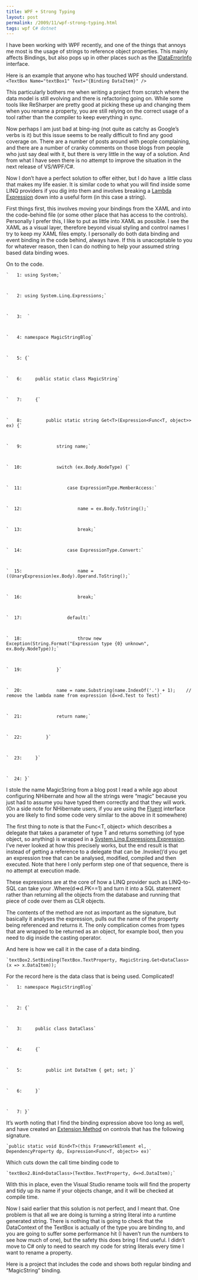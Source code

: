 ```yaml
---
title: WPF + Strong Typing
layout: post
permalink: /2009/11/wpf-strong-typing.html
tags: wpf C# dotnet
---
```



I have been working with WPF recently, and one of the things that annoys me most is the usage of strings to reference object properties. This mainly affects Bindings, but also pops up in other places such as the [IDataErrorInfo](http://msdn.microsoft.com/en-us/library/system.componentmodel.idataerrorinfo.aspx) interface.  
  
Here is an example that anyone who has touched WPF should understand.  
     `<TextBox Name="textBox1" Text="{Binding DataItem}" />`


  
[](http://11011.net/software/vspaste)


  



This particularly bothers me when writing a project from scratch where the data model is still evolving and there is refactoring going on. While some tools like ReSharper are pretty good at picking these up and changing them when you rename a property, you are still relying on the correct usage of a tool rather than the compiler to keep everything in sync.  



Now perhaps I am just bad at bing-ing (not quite as catchy as Google’s verbs is it) but this issue seems to be really difficult to find any good coverage on. There are a number of posts around with people complaining, and there are a number of cranky comments on those blogs from people who just say deal with it, but there is very little in the way of a solution. And from what I have seen there is no attempt to improve the situation in the next release of VS/WPF/C#.  



Now I don’t have a perfect solution to offer either, but I do have  a little class that makes my life easier. It is similar code to what you will find inside some LINQ providers if you dig into them and involves breaking a [Lambda Expression](http://csainty.blogspot.com/2007/12/linq-to-sql-lambda-expressions.html) down into a useful form (in this case a string).  



First things first, this involves moving your bindings from the XAML and into the code-behind file (or some other place that has access to the controls). Personally I prefer this, I like to put as little into XAML as possible. I see the XAML as a visual layer, therefore beyond visual styling and control names I try to keep my XAML files empty. I personally do both data binding and event binding in the code behind, always have. 
  If this is unacceptable to you for whatever reason, then I can do nothing to help your assumed string based data binding woes.  



On to the code.   



  
    `   1: using System;`



    `   2: using System.Linq.Expressions;`



    `   3:  `



    `   4: namespace MagicStringBlog`



    `   5: {`



    `   6:     public static class MagicString`



    `   7:     {`



    `   8:         public static string Get<T>(Expression<Func<T, object>> ex) {`



    `   9:             string name;`



    `  10:             switch (ex.Body.NodeType) {`



    `  11:                 case ExpressionType.MemberAccess:`



    `  12:                     name = ex.Body.ToString();`



    `  13:                     break;`



    `  14:                 case ExpressionType.Convert:`



    `  15:                     name = ((UnaryExpression)ex.Body).Operand.ToString();`



    `  16:                     break;`



    `  17:                 default:`



    `  18:                     throw new Exception(String.Format("Expression type {0} unknown", ex.Body.NodeType));`



    `  19:             }`



    `  20:             name = name.Substring(name.IndexOf('.') + 1);    // remove the lambda name from expression (d=>d.Test to Test)`



    `  21:             return name;`



    `  22:         }`



    `  23:     }`



    `  24: }`





I stole the name MagicString from a blog post I read a while ago about configuring NHibernate and how all the strings were “magic” because you just had to assume you have typed them correctly and that they will work. (On a side note for NHibernate users, if you are using the [Fluent](http://fluentnhibernate.org/) interface you are likely to find some code very similar to the above in it somewhere)  



The first thing to note is that the Func<T, object> which describes a delegate that takes a parameter of type T and returns something (of type object, so anything) is wrapped in a [System.Linq.Expressions.Expression](http://msdn.microsoft.com/en-us/library/system.linq.expressions.expression.aspx). I’ve never looked at how this precisely works, but the end result is that instead of getting a reference to a delegate that can be .Invoke()’d you get an expression tree that can be analysed, modified, compiled and then executed. Note that here I only perform step one of that sequence, there is no attempt at execution made. 

  These expressions are at the core of how a LINQ provider such as LINQ-to-SQL can take your .Where(d=>d.PK==1) and turn it into a SQL statement rather than returning all the objects from the database and running that piece of code over them as CLR objects.  



The contents of the method are not as important as the signature, but basically it analyses the expression, pulls out the name of the property being referenced and returns it. The only complication comes from types that are wrapped to be returned as an object, for example bool, then you need to dig inside the casting operator.  



And here is how we call it in the case of a data binding.  



  
    `textBox2.SetBinding(TextBox.TextProperty, MagicString.Get<DataClass>(x => x.DataItem));`





For the record here is the data class that is being used. Complicated!  



  
    `   1: namespace MagicStringBlog`



    `   2: {`



    `   3:     public class DataClass`



    `   4:     {`



    `   5:         public int DataItem { get; set; }`



    `   6:     }`



    `   7: }`





It’s worth noting that I find the binding expression above too long as well, and have created an [Extension Method](http://csainty.blogspot.com/2008/01/extension-methods.html) on controls that has the following signature.  



  
    `public static void Bind<T>(this FrameworkElement el, DependencyProperty dp, Expression<Func<T, object>> ex)`





Which cuts down the call time binding code to  



  
    `textBox2.Bind<DataClass>(TextBox.TextProperty, d=>d.DataItem);`





With this in place, even the Visual Studio rename tools will find the property and tidy up its name if your objects change, and it will be checked at compile time.  



Now I said earlier that this solution is not perfect, and I meant that. One problem is that all we are doing is turning a string literal into a runtime generated string. There is nothing that is going to check that the DataContext of the TextBox is actually of the type you are binding to, and you are going to suffer some performance hit (I haven’t run the numbers to see how much of one), but the safety this does bring I find useful. I didn’t move to C# only to need to search my code for string literals every time I want to rename a property.  



Here is a project that includes the code and shows both regular binding and “MagicString” binding.  

  